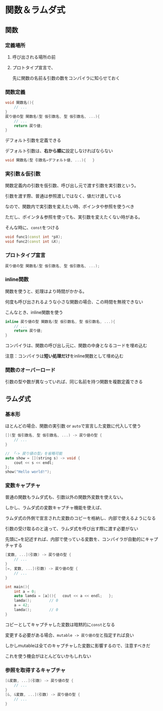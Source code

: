 # 関数＆ラムダ式





## 関数



### 定義場所

1. 呼び出される場所の前

2. プロトタイプ宣言で、

   先に関数の名前＆引数の数をコンパイラに知らせておく



### 関数定義

```c++
void 関数名(){
    // ...
}
戻り値の型 関数名(型 仮引数名, 型 仮引数名, ...){
    // ...
    return 戻り値;
}
```

デフォルト引数を定義できる

デフォルト引数は、**右から順に**設定しなければならない

```c++
void 関数名(型 引数名=デフォルト値, ...){   }
```



### 実引数＆仮引数

関数定義内の引数を仮引数、呼び出し元で渡す引数を実引数という。

引数を渡す際、普通は参照渡しではなく、値だけ渡している

なので、関数内で実引数を変えたい時、ポインタや参照を使うべき

ただし、ポインタ＆参照を使っても、実引数を変えたくない時がある。

そんな時に、`const`をつける

```c++
void func1(const int *pX);
void func2(const int &X);
```



### プロトタイプ宣言

```c++
戻り値の型 関数名(型 仮引数名, 型 仮引数名, ...);
```



### inline関数

関数を使うと、処理はより時間がかかる。

何度も呼び出されるような小さな関数の場合、この時間を無視できない

こんなとき、inline関数を使う

```c++
inline 戻り値の型 関数名(型 仮引数名, 型 仮引数名, ...){
    // ...
    return 戻り値;
}
```

コンパイラは、関数の呼び出し元に、関数の中身となるコードを埋め込む

注意：コンパイラは**短い処理だけ**をinline関数として埋め込む



### 関数のオーバーロード

引数の型や数が異なっていれば、同じ名前を持つ関数を複数定義できる





## ラムダ式



### 基本形

ほとんどの場合、関数の実引数 or `auto`で宣言した変数に代入して使う

```c++
[](型 仮引数名, 型 仮引数名, ...) -> 戻り値の型 {
    // ...
}

// 「-> 戻り値の型」を省略可能
auto show = [](string s) -> void {
    cout << s << endl;
};
show("Hello world!");
```



### 変数キャプチャ

普通の関数もラムダ式も、引数以外の関数外変数を使えない。

しかし、ラムダ式の変数キャプチャ機能を使えば、

ラムダ式の外側で宣言された変数のコピーを格納し、内部で使えるようになる

引数の受け取るのと違って、ラムダ式を呼び出す際に渡す必要がない

先頭に`=`を記述すれば、内部で使っている変数を、コンパイラが自動的にキャプチャする

```c++
[変数, ...](引数) -> 戻り値の型 {
    // ...
}
[=, 変数, ...](引数) -> 戻り値の型 {
    // ...
}

int main(){
    int a = 0;
    auto lamda = [a](){   cout << a << endl;   };
    lamda();		// 0
    a = 42;
    lamda();		// 0
}
```

コピーとしてキャプチャした変数は暗黙的に`const`となる

変更する必要がある場合、`mutable -> 戻り値の型`と指定すれば良い

しかしmutableは全てのキャプチャした変数に影響するので、注意すべきだ

これを使う機会がほとんどないかもしれない



### 参照を取得するキャプチャ

```c++
[&変数, ...](引数) -> 戻り値の型 {
    // ...
}
[&, &変数, ...](引数) -> 戻り値の型 {
    // ...
}
```























